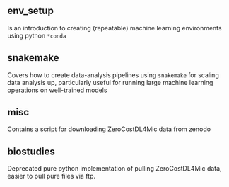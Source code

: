 ## env_setup 

Is an introduction to creating (repeatable) machine learning environments using python `*conda`

## snakemake

Covers how to create data-analysis pipelines using `snakemake` for scaling data analysis up, particularly useful for running large machine learning operations on well-trained models

## misc

Contains a script for downloading ZeroCostDL4Mic data from zenodo

## biostudies

Deprecated pure python implementation of pulling ZeroCostDL4Mic data, easier to pull pure files via ftp.
